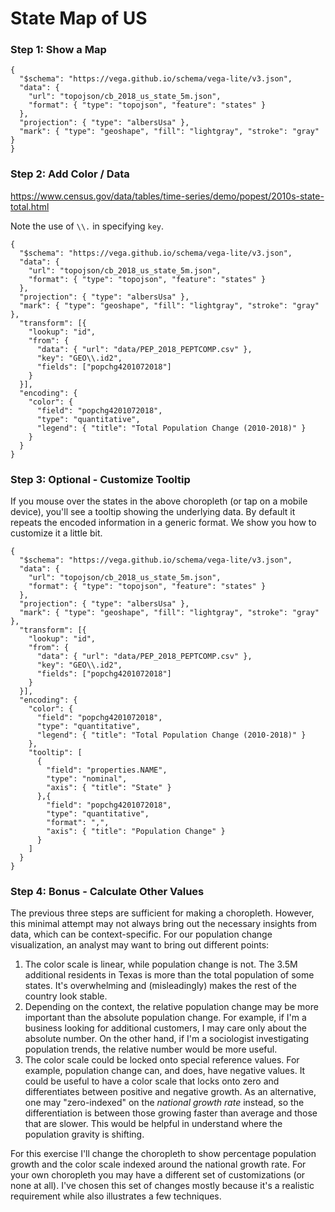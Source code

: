 # State Map of US

### Step 1: Show a Map

```{vl}
{
  "$schema": "https://vega.github.io/schema/vega-lite/v3.json",
  "data": {
    "url": "topojson/cb_2018_us_state_5m.json",
    "format": { "type": "topojson", "feature": "states" }
  },
  "projection": { "type": "albersUsa" },
  "mark": { "type": "geoshape", "fill": "lightgray", "stroke": "gray" }
}
```

### Step 2: Add Color / Data
https://www.census.gov/data/tables/time-series/demo/popest/2010s-state-total.html

Note the use of `\\.` in specifying `key`.


```{vl}
{
  "$schema": "https://vega.github.io/schema/vega-lite/v3.json",
  "data": {
    "url": "topojson/cb_2018_us_state_5m.json",
    "format": { "type": "topojson", "feature": "states" }
  },
  "projection": { "type": "albersUsa" },
  "mark": { "type": "geoshape", "fill": "lightgray", "stroke": "gray" },
  "transform": [{
    "lookup": "id",
    "from": {
      "data": { "url": "data/PEP_2018_PEPTCOMP.csv" },
      "key": "GEO\\.id2",
      "fields": ["popchg4201072018"]
    }
  }],
  "encoding": {
    "color": {
      "field": "popchg4201072018",
      "type": "quantitative",
      "legend": { "title": "Total Population Change (2010-2018)" }
    }
  }
}
```

### Step 3: Optional - Customize Tooltip
If you mouse over the states in the above choropleth (or tap on a mobile device), you'll see a tooltip showing the underlying data. By default it repeats the encoded information in a generic format. We show you how to customize it a little bit.

```{vl}
{
  "$schema": "https://vega.github.io/schema/vega-lite/v3.json",
  "data": {
    "url": "topojson/cb_2018_us_state_5m.json",
    "format": { "type": "topojson", "feature": "states" }
  },
  "projection": { "type": "albersUsa" },
  "mark": { "type": "geoshape", "fill": "lightgray", "stroke": "gray" },
  "transform": [{
    "lookup": "id",
    "from": {
      "data": { "url": "data/PEP_2018_PEPTCOMP.csv" },
      "key": "GEO\\.id2",
      "fields": ["popchg4201072018"]
    }
  }],
  "encoding": {
    "color": {
      "field": "popchg4201072018",
      "type": "quantitative",
      "legend": { "title": "Total Population Change (2010-2018)" }
    },
    "tooltip": [
      {
        "field": "properties.NAME",
        "type": "nominal",
        "axis": { "title": "State" }
      },{
        "field": "popchg4201072018",
        "type": "quantitative",
        "format": ",",
        "axis": { "title": "Population Change" }
      }
    ]
  }
}
```


### Step 4: Bonus - Calculate Other Values
The previous three steps are sufficient for making a choropleth. However, this minimal attempt may not always bring out the necessary insights from data, which can be context-specific. For our population change visualization, an analyst may want to bring out different points:
1. The color scale is linear, while population change is not. The 3.5M additional residents in Texas is more than the total population of some states. It's overwhelming and (misleadingly) makes the rest of the country look stable.
2. Depending on the context, the relative population change may be more important than the absolute population change. For example, if I'm a business looking for additional customers, I may care only about the absolute number. On the other hand, if I'm a sociologist investigating population trends, the relative number would be more useful.
3. The color scale could be locked onto special reference values. For example, population change can, and does, have negative values. It could be useful to have a color scale that locks onto zero and differentiates between positive and negative growth. As an alternative, one may "zero-indexed" on the *national growth rate* instead, so the differentiation is between those growing faster than average and those that are slower. This would be helpful in understand where the population gravity is shifting.

For this exercise I'll change the choropleth to show percentage population growth and the color scale indexed around the national growth rate. For your own choropleth you may have a different set of customizations (or none at all). I've chosen this set of changes mostly because it's a realistic requirement while also illustrates a few techniques.

